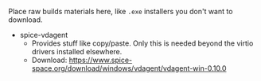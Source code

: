 Place raw builds materials here, like `.exe` installers you don't want to download.

- spice-vdagent
    - Provides stuff like copy/paste. Only this is needed beyond the virtio drivers installed elsewhere.
    - Download: https://www.spice-space.org/download/windows/vdagent/vdagent-win-0.10.0
